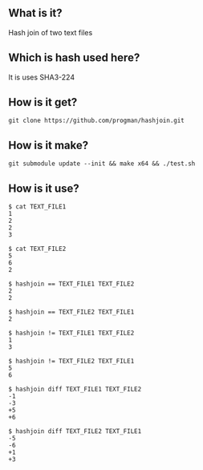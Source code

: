 ## What is it?
Hash join of two text files

## Which is hash used here?
It is uses SHA3-224

## How is it get?

	git clone https://github.com/progman/hashjoin.git

## How is it make?

	git submodule update --init && make x64 && ./test.sh

## How is it use?

	$ cat TEXT_FILE1
	1
	2
	2
	3

	$ cat TEXT_FILE2
	5
	6
	2

	$ hashjoin == TEXT_FILE1 TEXT_FILE2
	2
	2

	$ hashjoin == TEXT_FILE2 TEXT_FILE1
	2

	$ hashjoin != TEXT_FILE1 TEXT_FILE2
	1
	3

	$ hashjoin != TEXT_FILE2 TEXT_FILE1
	5
	6

	$ hashjoin diff TEXT_FILE1 TEXT_FILE2
	-1
	-3
	+5
	+6

	$ hashjoin diff TEXT_FILE2 TEXT_FILE1
	-5
	-6
	+1
	+3
